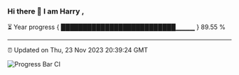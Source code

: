 ### Hi there 👋 I am Harry , 

⏳ Year progress { ██████████████████████████▁▁▁▁ } 89.55 %

---

⏰ Updated on Thu, 23 Nov 2023 20:39:24 GMT

![Progress Bar CI](https://github.com/duykhang68/duykhang68/workflows/Progress%20Bar%20CI/badge.svg)
